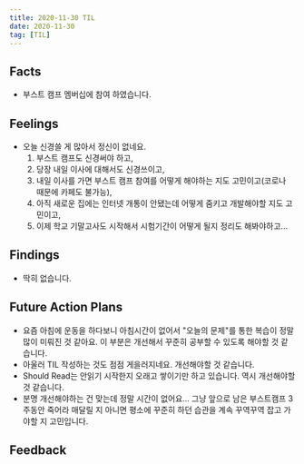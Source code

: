 ```yaml
---
title: 2020-11-30 TIL
date: 2020-11-30
tag: [TIL]
---
```


## Facts

- 부스트 캠프 멤버십에 참여 하였습니다.

## Feelings

- 오늘 신경쓸 게 많아서 정신이 없네요. 
  1. 부스트 캠프도 신경써야 하고,
  2. 당장 내일 이사에 대해서도 신경쓰이고,
  3. 내일 이사를 가면 부스트 캠프 참여를 어떻게 해야하는 지도 고민이고(코로나 때문에 카페도 불가능),
  4. 아직 새로운 집에는 인터넷 개통이 안됐는데 어떻게 줌키고 개발해야할 지도 고민이고,
  5. 이제 학교 기말고사도 시작해서 시험기간이 어떻게 될지 정리도 해봐야하고...

## Findings

- 딱히 없습니다.

## Future Action Plans

- 요즘 아침에 운동을 하다보니 아침시간이 없어서 "오늘의 문제"를 통한 복습이 정말 많이 미뤄진 것 같아요. 이 부분은 개선해서 꾸준히 공부할 수 있도록 해야할 것 같습니다.
- 아울러 TIL 작성하는 것도 점점 게을러지네요. 개선해야할 것 같습니다.
- Should Read는 안읽기 시작한지 오래고 쌓이기만 하고 있습니다. 역시 개선해야할 것 같습니다.
- 분명 개선해야하는 건 맞는데 정말 시간이 없어요... 그냥 앞으로 남은 부스트캠프 3주동안 죽어라 매달릴 지 아니면 평소에 꾸준히 하던 습관을 계속 꾸역꾸역 잡고 가야할 지 고민입니다.

## Feedback

